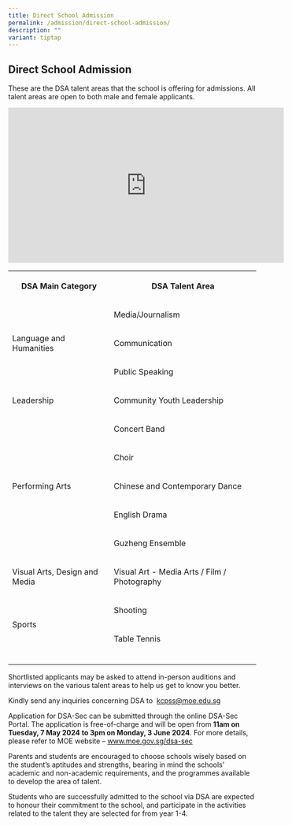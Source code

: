 ```yaml
---
title: Direct School Admission
permalink: /admission/direct-school-admission/
description: ""
variant: tiptap
---
```

<h2>Direct School Admission</h2>
<p>These are the DSA talent areas that the school is offering for admissions.
All talent areas are open to both male and female applicants.</p>
<div class="iframe-wrapper">
<iframe height="315" width="560" allowfullscreen="true" frameborder="0" src="https://www.youtube.com/embed/8-XSuHIlcQk"></iframe>
</div>
<p></p>
<table>
<tbody>
<tr>
<th rowspan="1" colspan="1">
<p>DSA Main Category</p>
</th>
<th rowspan="1" colspan="1">
<p>DSA Talent Area</p>
</th>
</tr>
<tr>
<td rowspan="3" colspan="1">
<p>Language and Humanities</p>
</td>
<td rowspan="1" colspan="1">
<p>Media/Journalism</p>
</td>
</tr>
<tr>
<td rowspan="1" colspan="1">
<p>Communication</p>
</td>
</tr>
<tr>
<td rowspan="1" colspan="1">
<p>Public Speaking</p>
</td>
</tr>
<tr>
<td rowspan="1" colspan="1">
<p>Leadership</p>
</td>
<td rowspan="1" colspan="1">
<p>Community Youth Leadership</p>
</td>
</tr>
<tr>
<td rowspan="5" colspan="1">
<p>Performing Arts</p>
</td>
<td rowspan="1" colspan="1">
<p>Concert Band</p>
</td>
</tr>
<tr>
<td rowspan="1" colspan="1">
<p>Choir</p>
</td>
</tr>
<tr>
<td rowspan="1" colspan="1">
<p>Chinese and Contemporary Dance</p>
</td>
</tr>
<tr>
<td rowspan="1" colspan="1">
<p>English Drama</p>
</td>
</tr>
<tr>
<td rowspan="1" colspan="1">
<p>Guzheng Ensemble</p>
</td>
</tr>
<tr>
<td rowspan="1" colspan="1">
<p>Visual Arts, Design and Media</p>
</td>
<td rowspan="1" colspan="1">
<p>Visual Art - Media Arts / Film / Photography</p>
</td>
</tr>
<tr>
<td rowspan="2" colspan="1">
<p>Sports</p>
</td>
<td rowspan="1" colspan="1">
<p>Shooting</p>
</td>
</tr>
<tr>
<td rowspan="1" colspan="1">
<p>Table Tennis</p>
</td>
</tr>
<tr>
<td rowspan="1" colspan="1">
<p></p>
</td>
<td rowspan="1" colspan="1">
<p></p>
</td>
</tr>
</tbody>
</table>
<p>Shortlisted applicants may be asked to attend in-person auditions and
interviews on the various talent areas to help us get to know you better.</p>
<p>Kindly send any inquiries concerning DSA to &nbsp;<a href="mailto:kcpss@moe.edu.sg" rel="noopener noreferrer nofollow" target="_blank">kcpss@moe.edu.sg</a>
</p>
<p></p>
<p>Application for DSA-Sec can be submitted through the online DSA-Sec Portal.
The application is free-of-charge and will be open from <strong>11am on Tuesday, 7 May 2024 to 3pm on Monday, 3 June 2024</strong>.
For more details, please refer to MOE website – <a href="www.moe.gov.sg/dsa-sec" rel="noopener noreferrer nofollow" target="_blank">www.moe.gov.sg/dsa-sec</a>
</p>
<p>Parents and students are encouraged to choose schools wisely based on
the student’s aptitudes and strengths, bearing in mind the schools’ academic
and non-academic requirements, and the programmes available to develop
the area of talent.</p>
<p>Students who are successfully admitted to the school via DSA are expected
to honour their commitment to the school, and participate in the activities
related to the talent they are selected for from year 1-4.</p>